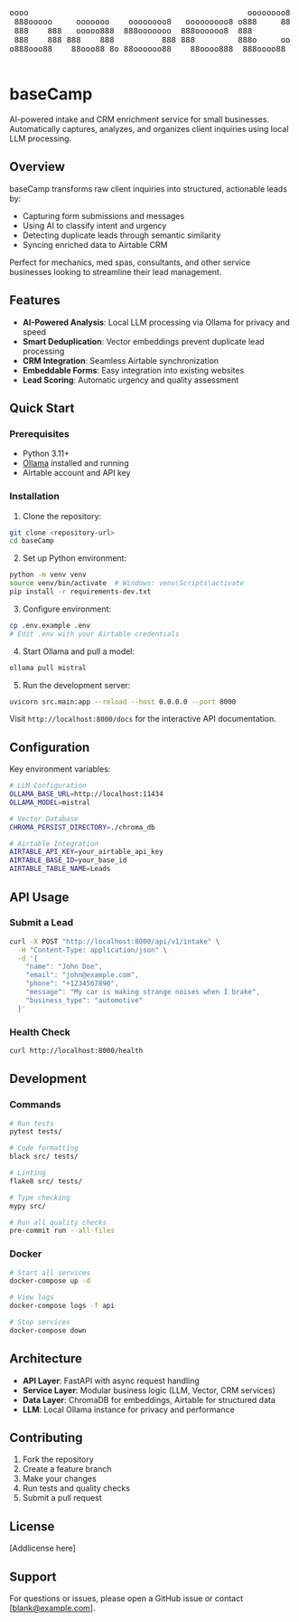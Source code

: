 <pre>

oooo                                              oooooooo8                                      
 888ooooo     ooooooo    oooooooo8   ooooooooo8 o888     88   ooooooo   oo ooo oooo  ooooooooo   
 888    888   ooooo888  888ooooooo  888oooooo8  888           ooooo888   888 888 888  888    888 
 888    888 888    888          888 888         888o     oo 888    888   888 888 888  888    888 
o888ooo88    88ooo88 8o 88oooooo88    88oooo888  888oooo88   88ooo88 8o o888o888o888o 888ooo88   
                                                                                     o888        
</pre>
 # baseCamp

AI-powered intake and CRM enrichment service for small businesses. Automatically captures, analyzes, 
and organizes client inquiries using local LLM processing.

## Overview

baseCamp transforms raw client inquiries into structured, actionable leads by:
- Capturing form submissions and messages
- Using AI to classify intent and urgency
- Detecting duplicate leads through semantic similarity
- Syncing enriched data to Airtable CRM

Perfect for mechanics, med spas, consultants, and other service businesses looking to 
 streamline their lead management.

## Features

- **AI-Powered Analysis**: Local LLM processing via Ollama for privacy and speed
- **Smart Deduplication**: Vector embeddings prevent duplicate lead processing
- **CRM Integration**: Seamless Airtable synchronization
- **Embeddable Forms**: Easy integration into existing websites
- **Lead Scoring**: Automatic urgency and quality assessment

## Quick Start

### Prerequisites

- Python 3.11+
- [Ollama](https://ollama.ai/) installed and running
- Airtable account and API key

### Installation

1. Clone the repository:
```bash
git clone <repository-url>
cd baseCamp
```

2. Set up Python environment:
```bash
python -m venv venv
source venv/bin/activate  # Windows: venv\Scripts\activate
pip install -r requirements-dev.txt
```

3. Configure environment:
```bash
cp .env.example .env
# Edit .env with your Airtable credentials
```

4. Start Ollama and pull a model:
```bash
ollama pull mistral
```

5. Run the development server:
```bash
uvicorn src.main:app --reload --host 0.0.0.0 --port 8000
```

Visit `http://localhost:8000/docs` for the interactive API documentation.

## Configuration

Key environment variables:

```bash
# LLM Configuration
OLLAMA_BASE_URL=http://localhost:11434
OLLAMA_MODEL=mistral

# Vector Database
CHROMA_PERSIST_DIRECTORY=./chroma_db

# Airtable Integration
AIRTABLE_API_KEY=your_airtable_api_key
AIRTABLE_BASE_ID=your_base_id
AIRTABLE_TABLE_NAME=Leads
```

## API Usage

### Submit a Lead

```bash
curl -X POST "http://localhost:8000/api/v1/intake" \
  -H "Content-Type: application/json" \
  -d '{
    "name": "John Doe",
    "email": "john@example.com",
    "phone": "+1234567890",
    "message": "My car is making strange noises when I brake",
    "business_type": "automotive"
  }'
```

### Health Check

```bash
curl http://localhost:8000/health
```

## Development

### Commands

```bash
# Run tests
pytest tests/

# Code formatting
black src/ tests/

# Linting
flake8 src/ tests/

# Type checking
mypy src/

# Run all quality checks
pre-commit run --all-files
```

### Docker

```bash
# Start all services
docker-compose up -d

# View logs
docker-compose logs -f api

# Stop services
docker-compose down
```

## Architecture

- **API Layer**: FastAPI with async request handling
- **Service Layer**: Modular business logic (LLM, Vector, CRM services)
- **Data Layer**: ChromaDB for embeddings, Airtable for structured data
- **LLM**: Local Ollama instance for privacy and performance

## Contributing

1. Fork the repository
2. Create a feature branch
3. Make your changes
4. Run tests and quality checks
5. Submit a pull request

## License

[Addlicense here]

## Support

For questions or issues, please open a GitHub issue or contact [blank@example.com].

